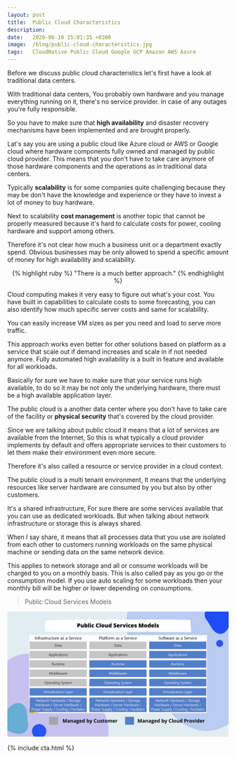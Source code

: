 ```yaml
---
layout: post
title:  Public Cloud Characteristics
description: 
date:   2020-06-10 15:01:35 +0300
image:  /blog/public-cloud-characteristics.jpg
tags:   CloudNative Public Cloud Google GCP Amazon AWS Azure
---
```



Before we discuss public cloud characteristics let's first have a look at traditional data centers. 

With traditional data centers, You probably own hardware and you manage everything running on it, there's no service provider. In case of any outages you're fully responsible.

So you have to make sure that <b>high availability</b> and disaster recovery mechanisms have been implemented and are brought properly.

Lat's say you are using a public cloud like Azure cloud or AWS or Google cloud where hardware components fully owned and managed by public cloud provider. This means that you don't have to take care anymore of those hardware components and the operations as in traditional data centers.

Typically <b>scalability</b> is for some companies quite challenging because they may be don't have the knowledge and experience or they have to invest a lot of money to buy hardware.

Next to scalability <b>cost management</b> is another topic that cannot be properly measured because it's hard to calculate costs for power, cooling hardware and support among others.

Therefore it's not clear how much a business unit or a department exactly spend. 
Obvious businesses may be only allowed to spend a specific amount of money for high availability and scalability.

<center>
{% highlight ruby %}
  "There is a much better approach."
{% endhighlight %}
</center>

Cloud computing makes it very easy to figure out what's your cost.
You have built in capabilities to calculate costs to some forecasting, you can also identify how much specific server costs and same for scalability.

You can easily increase VM sizes as per you need and load to serve more traffic.

This approach works even better for other solutions based on platform as a service that scale out if demand increases and scale in if not needed anymore. Fully automated high availability is a built in feature and available for all workloads.

Basically for sure we have to make sure that your service runs high available, to do so it may be not only the underlying hardware, there must be a high available application layer.

The public cloud is a another data center where you don't have to take care of the facility or <b>physical security</b> that's covered by the cloud provider.

Since we are talking about public cloud it means that a lot of services are available from the Internet, So this is what typically a cloud provider implements by default and offers appropriate services to their customers to let them make their environment even more secure.

Therefore it's also called a resource or service provider in a cloud context.

The public cloud is a multi tenant environment, It means that the underlying resources like server hardware are consumed by you but also by other customers.

It's a shared infrastructure, For sure there are some services available that you can use as dedicated workloads. But when talking about network infrastructure or storage this is always shared.

When I say share, it means that all processes data that you use are isolated from each other to customers running workloads on the same physical machine or sending data on the same network device. 

This applies to network storage and all or consume workloads will be charged to you on a monthly basis. This is also called pay as you go or the consumption model. If you use auto scaling for some workloads then your monthly bill will be higher or lower depending on consumptions.

> Public Cloud Services Models 

<img src="/images/blog/public-cloud-services.jpg">


{% include cta.html %}
